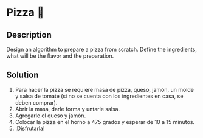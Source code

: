 # Pizza 🍕

## Description

Design an algorithm to prepare a pizza from scratch. Define the ingredients, what will be the flavor and the preparation.

## Solution

1. Para hacer la pizza se requiere masa de pizza, queso, jamón, un molde y salsa de tomate (si no se cuenta con los ingredientes en casa, se deben comprar).
2. Abrir la masa, darle forma y untarle salsa.
3. Agregarle el queso y jamón.
5. Colocar la pizza en el horno a 475 grados y esperar de 10 a 15 minutos.
6. ¡Disfrutarla!
